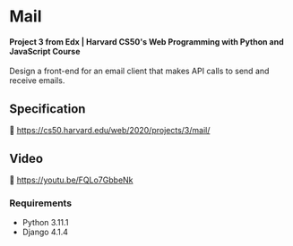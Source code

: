 # Mail
#### Project 3 from Edx | Harvard CS50's Web Programming with Python and JavaScript Course
Design a front-end for an email client that makes API calls to send and receive emails.

## Specification 
🚀 https://cs50.harvard.edu/web/2020/projects/3/mail/

## Video
🚀 https://youtu.be/FQLo7GbbeNk

### Requirements

* Python 3.11.1
* Django 4.1.4
